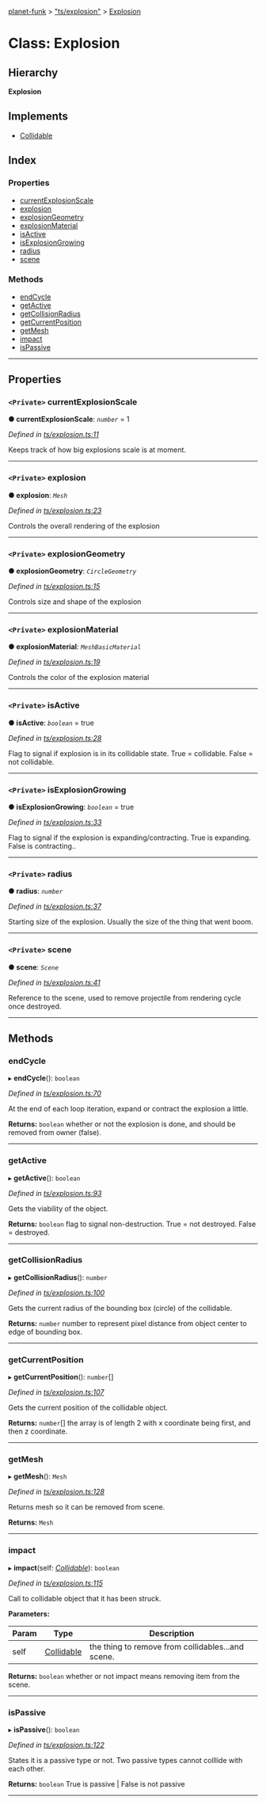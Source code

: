 [planet-funk](../README.md) > ["ts/explosion"](../modules/_ts_explosion_.md) > [Explosion](../classes/_ts_explosion_.explosion.md)

# Class: Explosion

## Hierarchy

**Explosion**

## Implements

* [Collidable](../interfaces/_ts_collidable_.collidable.md)

## Index

### Properties

* [currentExplosionScale](_ts_explosion_.explosion.md#currentexplosionscale)
* [explosion](_ts_explosion_.explosion.md#explosion)
* [explosionGeometry](_ts_explosion_.explosion.md#explosiongeometry)
* [explosionMaterial](_ts_explosion_.explosion.md#explosionmaterial)
* [isActive](_ts_explosion_.explosion.md#isactive)
* [isExplosionGrowing](_ts_explosion_.explosion.md#isexplosiongrowing)
* [radius](_ts_explosion_.explosion.md#radius)
* [scene](_ts_explosion_.explosion.md#scene)

### Methods

* [endCycle](_ts_explosion_.explosion.md#endcycle)
* [getActive](_ts_explosion_.explosion.md#getactive)
* [getCollisionRadius](_ts_explosion_.explosion.md#getcollisionradius)
* [getCurrentPosition](_ts_explosion_.explosion.md#getcurrentposition)
* [getMesh](_ts_explosion_.explosion.md#getmesh)
* [impact](_ts_explosion_.explosion.md#impact)
* [isPassive](_ts_explosion_.explosion.md#ispassive)

---

## Properties

<a id="currentexplosionscale"></a>

### `<Private>` currentExplosionScale

**● currentExplosionScale**: *`number`* = 1

*Defined in [ts/explosion.ts:11](https://github.com/WilliamRADFunk/planet-funk/blob/b718844/src/ts/explosion.ts#L11)*

Keeps track of how big explosions scale is at moment.

___
<a id="explosion"></a>

### `<Private>` explosion

**● explosion**: *`Mesh`*

*Defined in [ts/explosion.ts:23](https://github.com/WilliamRADFunk/planet-funk/blob/b718844/src/ts/explosion.ts#L23)*

Controls the overall rendering of the explosion

___
<a id="explosiongeometry"></a>

### `<Private>` explosionGeometry

**● explosionGeometry**: *`CircleGeometry`*

*Defined in [ts/explosion.ts:15](https://github.com/WilliamRADFunk/planet-funk/blob/b718844/src/ts/explosion.ts#L15)*

Controls size and shape of the explosion

___
<a id="explosionmaterial"></a>

### `<Private>` explosionMaterial

**● explosionMaterial**: *`MeshBasicMaterial`*

*Defined in [ts/explosion.ts:19](https://github.com/WilliamRADFunk/planet-funk/blob/b718844/src/ts/explosion.ts#L19)*

Controls the color of the explosion material

___
<a id="isactive"></a>

### `<Private>` isActive

**● isActive**: *`boolean`* = true

*Defined in [ts/explosion.ts:28](https://github.com/WilliamRADFunk/planet-funk/blob/b718844/src/ts/explosion.ts#L28)*

Flag to signal if explosion is in its collidable state. True = collidable. False = not collidable.

___
<a id="isexplosiongrowing"></a>

### `<Private>` isExplosionGrowing

**● isExplosionGrowing**: *`boolean`* = true

*Defined in [ts/explosion.ts:33](https://github.com/WilliamRADFunk/planet-funk/blob/b718844/src/ts/explosion.ts#L33)*

Flag to signal if the explosion is expanding/contracting. True is expanding. False is contracting..

___
<a id="radius"></a>

### `<Private>` radius

**● radius**: *`number`*

*Defined in [ts/explosion.ts:37](https://github.com/WilliamRADFunk/planet-funk/blob/b718844/src/ts/explosion.ts#L37)*

Starting size of the explosion. Usually the size of the thing that went boom.

___
<a id="scene"></a>

### `<Private>` scene

**● scene**: *`Scene`*

*Defined in [ts/explosion.ts:41](https://github.com/WilliamRADFunk/planet-funk/blob/b718844/src/ts/explosion.ts#L41)*

Reference to the scene, used to remove projectile from rendering cycle once destroyed.

___

## Methods

<a id="endcycle"></a>

###  endCycle

▸ **endCycle**(): `boolean`

*Defined in [ts/explosion.ts:70](https://github.com/WilliamRADFunk/planet-funk/blob/b718844/src/ts/explosion.ts#L70)*

At the end of each loop iteration, expand or contract the explosion a little.

**Returns:** `boolean`
whether or not the explosion is done, and should be removed from owner (false).

___
<a id="getactive"></a>

###  getActive

▸ **getActive**(): `boolean`

*Defined in [ts/explosion.ts:93](https://github.com/WilliamRADFunk/planet-funk/blob/b718844/src/ts/explosion.ts#L93)*

Gets the viability of the object.

**Returns:** `boolean`
flag to signal non-destruction. True = not destroyed. False = destroyed.

___
<a id="getcollisionradius"></a>

###  getCollisionRadius

▸ **getCollisionRadius**(): `number`

*Defined in [ts/explosion.ts:100](https://github.com/WilliamRADFunk/planet-funk/blob/b718844/src/ts/explosion.ts#L100)*

Gets the current radius of the bounding box (circle) of the collidable.

**Returns:** `number`
number to represent pixel distance from object center to edge of bounding box.

___
<a id="getcurrentposition"></a>

###  getCurrentPosition

▸ **getCurrentPosition**(): `number`[]

*Defined in [ts/explosion.ts:107](https://github.com/WilliamRADFunk/planet-funk/blob/b718844/src/ts/explosion.ts#L107)*

Gets the current position of the collidable object.

**Returns:** `number`[]
the array is of length 2 with x coordinate being first, and then z coordinate.

___
<a id="getmesh"></a>

###  getMesh

▸ **getMesh**(): `Mesh`

*Defined in [ts/explosion.ts:128](https://github.com/WilliamRADFunk/planet-funk/blob/b718844/src/ts/explosion.ts#L128)*

Returns mesh so it can be removed from scene.

**Returns:** `Mesh`

___
<a id="impact"></a>

###  impact

▸ **impact**(self: *[Collidable](../interfaces/_ts_collidable_.collidable.md)*): `boolean`

*Defined in [ts/explosion.ts:115](https://github.com/WilliamRADFunk/planet-funk/blob/b718844/src/ts/explosion.ts#L115)*

Call to collidable object that it has been struck.

**Parameters:**

| Param | Type | Description |
| ------ | ------ | ------ |
| self | [Collidable](../interfaces/_ts_collidable_.collidable.md) |  the thing to remove from collidables...and scene. |

**Returns:** `boolean`
whether or not impact means removing item from the scene.

___
<a id="ispassive"></a>

###  isPassive

▸ **isPassive**(): `boolean`

*Defined in [ts/explosion.ts:122](https://github.com/WilliamRADFunk/planet-funk/blob/b718844/src/ts/explosion.ts#L122)*

States it is a passive type or not. Two passive types cannot colllide with each other.

**Returns:** `boolean`
True is passive | False is not passive

___

